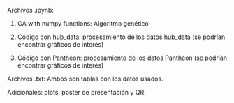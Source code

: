 Archivos .ipynb:

1. GA with numpy functions: Algoritmo genético

2. Código con hub_data: procesamiento de los datos hub_data (se podrían encontrar gráficos de interés)

3. Código con Pantheon: procesamiento de los datos Pantheon (se podrían encontrar gráficos de interés)

Archivos .txt: Ambos son tablas con los datos usados. 

Adicionales: plots, poster de presentación y QR. 
